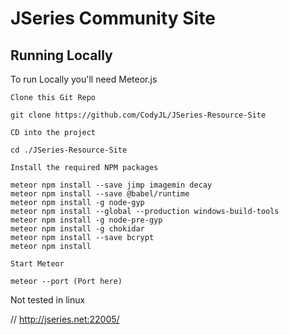 # JSeries Community Site


## Running Locally

To run Locally you'll need Meteor.js

    Clone this Git Repo

    git clone https://github.com/CodyJL/JSeries-Resource-Site
    
    CD into the project

    cd ./JSeries-Resource-Site
      
    Install the required NPM packages

    meteor npm install --save jimp imagemin decay
    meteor npm install --save @babel/runtime
    meteor npm install -g node-gyp
    meteor npm install --global --production windows-build-tools
    meteor npm install -g node-pre-gyp
    meteor npm install -g chokidar
    meteor npm install --save bcrypt
    meteor npm install

    Start Meteor

    meteor --port (Port here)
    
    
Not tested in linux

// http://jseries.net:22005/
